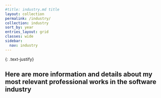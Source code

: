 ```yaml
---
#title: industry.md title
layout: collection
permalink: /industry/
collection: industry
sort_by: year
entries_layout: grid
classes: wide
sidebar:
  nav: industry
---
```


{: .text-justify}
## Here are more information and details about my most relevant professional works in the software industry
